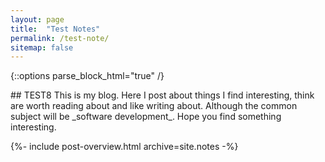 ```yaml
---
layout: page
title:  "Test Notes"
permalink: /test-note/
sitemap: false
---
```

{::options parse_block_html="true" /}
<div class="intro mb-3">
## TEST8
This is my blog. Here I post about things I find interesting, think are worth reading about and like writing about. Although the common subject will be _software development_. Hope you find something interesting.
</div>

{%- include post-overview.html archive=site.notes -%}
